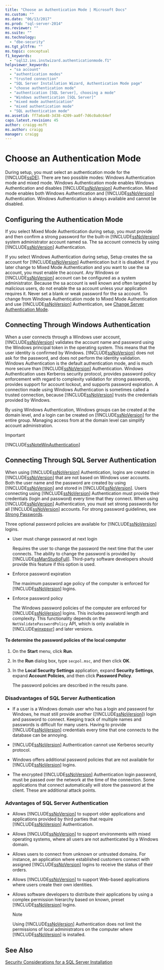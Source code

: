 ```yaml
---
title: "Choose an Authentication Mode | Microsoft Docs"
ms.custom: ""
ms.date: "06/13/2017"
ms.prod: "sql-server-2014"
ms.reviewer: ""
ms.suite: ""
ms.technology: 
  - "dbe-security"
ms.tgt_pltfrm: ""
ms.topic: conceptual
f1_keywords: 
  - "sql12.ins.instwizard.authenticationmode.f1"
helpviewer_keywords: 
  - "sa account"
  - "authentication modes"
  - "trusted connection"
  - "SQL Server Installation Wizard, Authentication Mode page"
  - "choose authentication mode"
  - "authentication [SQL Server], choosing a mode"
  - "Windows authentication [SQL Server]"
  - "mixed mode authentication"
  - "mixed authentication mode"
  - "SQL authentication mode"
ms.assetid: ff7a6a48-3d38-4209-aa0f-7d6c0a8c64ef
caps.latest.revision: 45
author: craigg-msft
ms.author: craigg
manager: craigg
---
```

# Choose an Authentication Mode
  During setup, you must select an authentication mode for the [!INCLUDE[ssDE](../../includes/ssde-md.md)]. There are two possible modes: Windows Authentication mode and mixed mode. Windows Authentication mode enables Windows Authentication and disables [!INCLUDE[ssNoVersion](../../includes/ssnoversion-md.md)] Authentication. Mixed mode enables both Windows Authentication and [!INCLUDE[ssNoVersion](../../includes/ssnoversion-md.md)] Authentication. Windows Authentication is always available and cannot be disabled.  
  
## Configuring the Authentication Mode  
 If you select Mixed Mode Authentication during setup, you must provide and then confirm a strong password for the built-in [!INCLUDE[ssNoVersion](../../includes/ssnoversion-md.md)] system administrator account named sa. The sa account connects by using [!INCLUDE[ssNoVersion](../../includes/ssnoversion-md.md)] Authentication.  
  
 If you select Windows Authentication during setup, Setup creates the sa account for [!INCLUDE[ssNoVersion](../../includes/ssnoversion-md.md)] Authentication but it is disabled. If you later change to Mixed Mode Authentication and you want to use the sa account, you must enable the account. Any Windows or [!INCLUDE[ssNoVersion](../../includes/ssnoversion-md.md)] account can be configured as a system administrator. Because the sa account is well known and often targeted by malicious users, do not enable the sa account unless your application requires it. Never set a blank or weak password for the sa account. To change from Windows Authentication mode to Mixed Mode Authentication and use [!INCLUDE[ssNoVersion](../../includes/ssnoversion-md.md)] Authentication, see [Change Server Authentication Mode](../../database-engine/configure-windows/change-server-authentication-mode.md).  
  
## Connecting Through Windows Authentication  
 When a user connects through a Windows user account, [!INCLUDE[ssNoVersion](../../includes/ssnoversion-md.md)] validates the account name and password using the Windows principal token in the operating system. This means that the user identity is confirmed by Windows. [!INCLUDE[ssNoVersion](../../includes/ssnoversion-md.md)] does not ask for the password, and does not perform the identity validation. Windows Authentication is the default authentication mode, and is much more secure than [!INCLUDE[ssNoVersion](../../includes/ssnoversion-md.md)] Authentication. Windows Authentication uses Kerberos security protocol, provides password policy enforcement with regard to complexity validation for strong passwords, provides support for account lockout, and supports password expiration. A connection made using Windows Authentication is sometimes called a trusted connection, because [!INCLUDE[ssNoVersion](../../includes/ssnoversion-md.md)] trusts the credentials provided by Windows.  
  
 By using Windows Authentication, Windows groups can be created at the domain level, and a login can be created on [!INCLUDE[ssNoVersion](../../includes/ssnoversion-md.md)] for the entire group. Managing access from at the domain level can simplify account administration.  
  
> [!IMPORTANT]  
>  [!INCLUDE[ssNoteWinAuthentication](../../includes/ssnotewinauthentication-md.md)]  
  
## Connecting Through SQL Server Authentication  
 When using [!INCLUDE[ssNoVersion](../../includes/ssnoversion-md.md)] Authentication, logins are created in [!INCLUDE[ssNoVersion](../../includes/ssnoversion-md.md)] that are not based on Windows user accounts. Both the user name and the password are created by using [!INCLUDE[ssNoVersion](../../includes/ssnoversion-md.md)] and stored in [!INCLUDE[ssNoVersion](../../includes/ssnoversion-md.md)]. Users connecting using [!INCLUDE[ssNoVersion](../../includes/ssnoversion-md.md)] Authentication must provide their credentials (login and password) every time that they connect. When using [!INCLUDE[ssNoVersion](../../includes/ssnoversion-md.md)] Authentication, you must set strong passwords for all [!INCLUDE[ssNoVersion](../../includes/ssnoversion-md.md)] accounts. For strong password guidelines, see [Strong Passwords](strong-passwords.md).  
  
 Three optional password policies are available for [!INCLUDE[ssNoVersion](../../includes/ssnoversion-md.md)] logins.  
  
-   User must change password at next login  
  
     Requires the user to change the password the next time that the user connects. The ability to change the password is provided by [!INCLUDE[ssManStudioFull](../../includes/ssmanstudiofull-md.md)]. Third-party software developers should provide this feature if this option is used.  
  
-   Enforce password expiration  
  
     The maximum password age policy of the computer is enforced for [!INCLUDE[ssNoVersion](../../includes/ssnoversion-md.md)] logins.  
  
-   Enforce password policy  
  
     The Windows password policies of the computer are enforced for [!INCLUDE[ssNoVersion](../../includes/ssnoversion-md.md)] logins. This includes password length and complexity. This functionality depends on the `NetValidatePasswordPolicy` API, which is only available in [!INCLUDE[winxpsvr](../../includes/winxpsvr-md.md)] and later versions.  
  
#### To determine the password policies of the local computer  
  
1.  On the **Start** menu, click **Run**.  
  
2.  In the **Run** dialog box, type `secpol.msc`, and then click **OK**.  
  
3.  In the **Local Security Settings** application, expand **Security Settings**, expand **Account Policies**, and then click **Password Policy**.  
  
     The password policies are described in the results pane.  
  
### Disadvantages of SQL Server Authentication  
  
-   If a user is a Windows domain user who has a login and password for Windows, he must still provide another ([!INCLUDE[ssNoVersion](../../includes/ssnoversion-md.md)]) login and password to connect. Keeping track of multiple names and passwords is difficult for many users. Having to provide [!INCLUDE[ssNoVersion](../../includes/ssnoversion-md.md)] credentials every time that one connects to the database can be annoying.  
  
-   [!INCLUDE[ssNoVersion](../../includes/ssnoversion-md.md)] Authentication cannot use Kerberos security protocol.  
  
-   Windows offers additional password policies that are not available for [!INCLUDE[ssNoVersion](../../includes/ssnoversion-md.md)] logins.  
  
-   The encrypted [!INCLUDE[ssNoVersion](../../includes/ssnoversion-md.md)] Authentication login password, must be passed over the network at the time of the connection. Some applications that connect automatically will store the password at the client. These are additional attack points.  
  
### Advantages of SQL Server Authentication  
  
-   Allows [!INCLUDE[ssNoVersion](../../includes/ssnoversion-md.md)] to support older applications and applications provided by third parties that require [!INCLUDE[ssNoVersion](../../includes/ssnoversion-md.md)] Authentication.  
  
-   Allows [!INCLUDE[ssNoVersion](../../includes/ssnoversion-md.md)] to support environments with mixed operating systems, where all users are not authenticated by a Windows domain.  
  
-   Allows users to connect from unknown or untrusted domains. For instance, an application where established customers connect with assigned [!INCLUDE[ssNoVersion](../../includes/ssnoversion-md.md)] logins to receive the status of their orders.  
  
-   Allows [!INCLUDE[ssNoVersion](../../includes/ssnoversion-md.md)] to support Web-based applications where users create their own identities.  
  
-   Allows software developers to distribute their applications by using a complex permission hierarchy based on known, preset [!INCLUDE[ssNoVersion](../../includes/ssnoversion-md.md)] logins.  
  
    > [!NOTE]  
    >  Using [!INCLUDE[ssNoVersion](../../includes/ssnoversion-md.md)] Authentication does not limit the permissions of local administrators on the computer where [!INCLUDE[ssNoVersion](../../includes/ssnoversion-md.md)] is installed.  
  
## See Also  
 [Security Considerations for a SQL Server Installation](../../sql-server/install/security-considerations-for-a-sql-server-installation.md)  
  
  
